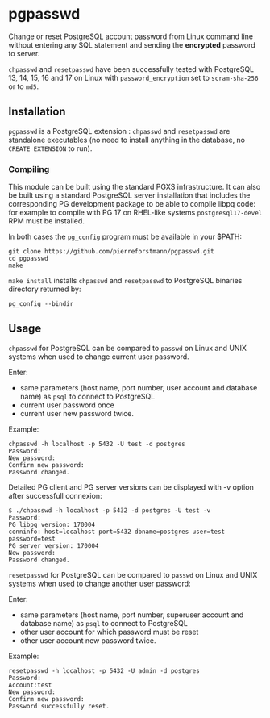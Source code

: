 # pgpasswd
Change or reset PostgreSQL account password from Linux command line without entering any SQL statement and sending the **encrypted** password to server.<br>

`chpasswd` and `resetpasswd`  have been successfully tested with PostgreSQL 13, 14, 15, 16 and 17 on Linux with `password_encryption` set to `scram-sha-256` or to `md5`. <br>
## Installation

`pgpasswd` is a PostgreSQL extension :  `chpasswd` and `resetpasswd` are standalone executables (no need to install anything in the database, no `CREATE EXTENSION` to run).

### Compiling

This module can be built using the standard PGXS infrastructure. 
It can also be built using a standard PostgreSQL server installation that includes the corresponding PG development package to be able to compile libpq code:
for example to compile with PG 17 on RHEL-like systems `postgresql17-devel` RPM must be installed.

In both cases the `pg_config` program must be available in your $PATH:

```
git clone https://github.com/pierreforstmann/pgpasswd.git 
cd pgpasswd
make 
```

`make install` installs `chpasswd` and `resetpasswd` to PostgreSQL binaries directory returned by:
```
pg_config --bindir
```

## Usage

`chpasswd` for PostgreSQL can be compared to `passwd` on Linux and UNIX systems when used to change current user password.

Enter:
* same parameters (host name, port number, user account and database name) as `psql` to connect to PostgreSQL 
* current user password once
* current user new password twice.

Example:

``` 
chpasswd -h localhost -p 5432 -U test -d postgres
Password:
New password:
Confirm new password:
Password changed.
```

Detailed PG client and PG server versions can be displayed with -v option after successfull connexion:
```
$ ./chpasswd -h localhost -p 5432 -d postgres -U test -v
Password:
PG libpq version: 170004
conninfo: host=localhost port=5432 dbname=postgres user=test password=test  
PG server version: 170004
New password:
Password changed.
```

`resetpasswd` for PostgreSQL can be compared to `passwd` on Linux and UNIX systems when used to change another user password:

Enter:
* same parameters (host name, port number, superuser account and database name) as `psql` to connect to PostgreSQL
* other user account for which password must be reset 
* other user account new password twice.

Example:

``` 
resetpasswd -h localhost -p 5432 -U admin -d postgres
Password:
Account:test
New password:
Confirm new password:
Password successfully reset.
```

